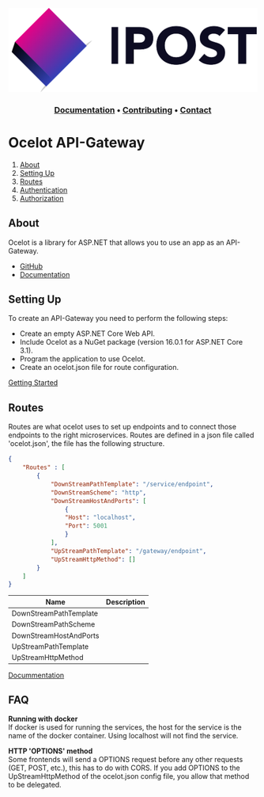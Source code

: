 ![ipost-logo](https://github.com/FIPost/docs/blob/master/assets/logo-name.png?raw=true)
<h3 align="middle">
  <a href="https://github.com/FIPost/docs">Documentation</a>
  <a>•</a>
  <a href="https://github.com/FIPost/docs/blob/master/CONTRIBUTING.md">Contributing</a>
  <a>•</a>
  <a href="https://github.com/FIPost/docs/blob/master/CONTACT.md">Contact</a>
</h3>

# Ocelot API-Gateway

1. [About](#About)
2. [Setting Up](<#Setting Up>)
3. [Routes](#Routes)
4. [Authentication](#Authentication)
5. [Authorization](#Authorization)

## About

Ocelot is a library for ASP.NET that allows you to use an app as an API-Gateway. 

- [GitHub](https://github.com/ThreeMammals/Ocelot)
- [Documentation](https://ocelot.readthedocs.io/en/latest/index.html)

## Setting Up

To create an API-Gateway you need to perform the following steps:
- Create an empty ASP.NET Core Web API.
- Include Ocelot as a NuGet package (version 16.0.1 for ASP.NET Core 3.1).
- Program the application to use Ocelot.
- Create an ocelot.json file for route configuration.

[Getting Started](https://ocelot.readthedocs.io/en/latest/introduction/gettingstarted.html)

## Routes

Routes are what ocelot uses to set up endpoints and to connect those endpoints to the right microservices. Routes are defined in a json file called 'ocelot.json', the file has the following structure.

```json
{
    "Routes" : [
        {
            "DownStreamPathTemplate": "/service/endpoint",
            "DownStreamScheme": "http",
            "DownStreamHostAndPorts": [
                {
                "Host": "localhost",
                "Port": 5001
                }
            ],
            "UpStreamPathTemplate": "/gateway/endpoint",
            "UpStreamHttpMethod": []
        }
    ]
}

```

| Name | Description |
|---|---|
| DownStreamPathTemplate | |
| DownStreamPathScheme | |
| DownStreamHostAndPorts | |
| UpStreamPathTemplate | |
| UpStreamHttpMethod | |

[Docummentation](https://ocelot.readthedocs.io/en/latest/features/routing.html)

## FAQ

**Running with docker** </br>
If docker is used for running the services, the host for the service is the name of the docker container. Using localhost will not find the service.

**HTTP 'OPTIONS' method** </br>
Some frontends will send a OPTIONS request before any other requests (GET, POST, etc.), this has to do with CORS. If you add OPTIONS to the UpStreamHttpMethod of the ocelot.json config file, you allow that method to be delegated.

[
    NOTE \[SJORS\]: usefull for later when authorization and authentication is added
    Authentication - (https://ocelot.readthedocs.io/en/latest/features/authentication.html)
    Authorization - (https://ocelot.readthedocs.io/en/latest/features/authorization.html)
]: #